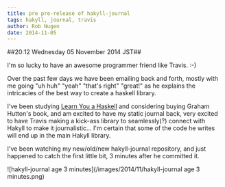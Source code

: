 ```yaml
---
title: pre pre-release of hakyll-journal
tags: hakyll, journal, travis
author: Rob Nugen
date: 2014-11-05
---
```


##20:12 Wednesday 05 November 2014 JST##

I'm so lucky to have an awesome programmer friend like Travis.  :-)

Over the past few days we have been emailing back and forth, mostly
with me going "uh huh" "yeah" "that's right" "great!" as he explains
the intricacies of the best way to create a haskell library.

I've been studying [Learn You a Haskell](http://learnyouahaskell.com/)
and considering buying Graham Hutton's book, and am excited to have my
static journal back, very excited to have Travis making a kick-ass
library to seamlessly(?) connect with Hakyll to make it
journalistic...  I'm certain that some of the code he writes will end
up in the main Hakyll library.

I've been watching my new/old/new hakyll-journal repository, and just
happened to catch the first little bit, 3 minutes after he committed
it.

![hakyll-journal age 3 minutes](/images/2014/11/hakyll-journal age 3 minutes.png)
